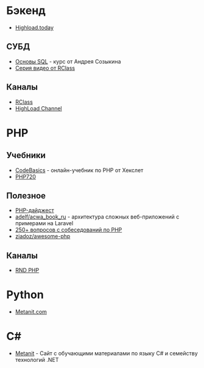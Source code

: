 # Бэкенд

- [Highload.today](https://highload.today)

## СУБД

- [Основы SQL](https://www.youtube.com/playlist?list=PLtPJ9lKvJ4oh5SdmGVusIVDPcELrJ2bsT) - курс от Андрея Созыкина
- [Серия видео от RClass](https://www.youtube.com/playlist?list=PLf30vI0hEi1v435cBmZSHkr1QAJdOk9mb)

## Каналы

- [RClass](https://www.youtube.com/c/Rclass)
- [HighLoad Channel](https://www.youtube.com/user/profyclub)

# PHP

## Учебники

- [CodeBasics](https://ru.code-basics.com/languages/php) - онлайн-учебник по PHP от Хекслет
- [PHP720](https://php720.com/)

## Полезное

- [PHP-дайджест](https://habr.com/ru/users/pronskiy/posts/)
- [adelf/acwa_book_ru](https://github.com/adelf/acwa_book_ru) - архитектура сложных веб-приложений с примерами на Laravel
- [250+ вопросов с собеседований по PHP](https://techrocks.ru/2021/04/18/250-php-job-interview-questions/)
- [ziadoz/awesome-php](https://github.com/ziadoz/awesome-php)

## Каналы

- [RND PHP](https://www.youtube.com/channel/UC1KvBdMDxZpsOecra6-Kw6g)

# Python

- [Metanit.com](https://metanit.com/python/)

# C#
- [Metanit](https://metanit.com/sharp/) - Сайт с обучающими материалами по языку C# и семейству технологий .NET
